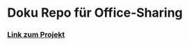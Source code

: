 # Doku Repo für Office-Sharing

### [Link zum Projekt](https://github.com/gz-bad-erzland-p2/NextJS-Office-Sharing)